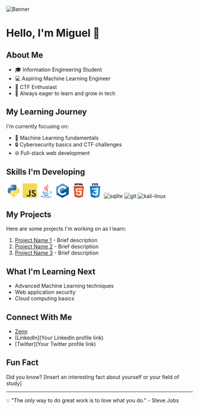 ![Banner](https://github.com/xM1guel/xM1guel/blob/main/Banner.png)

# Hello, I'm Miguel 👋

## About Me
- 🎓 Information Engineering Student
- 💻 Aspiring Machine Learning Engineer
- 🔐 CTF Enthusiast
- 🌱 Always eager to learn and grow in tech

## My Learning Journey
I'm currently focusing on:
- 🤖 Machine Learning fundamentals
- 🔒 Cybersecurity basics and CTF challenges
- 🌐 Full-stack web development

## Skills I'm Developing

<p align="left">
<img src="https://raw.githubusercontent.com/devicons/devicon/master/icons/python/python-original.svg" alt="python" width="40" height="40"/>
<img src="https://raw.githubusercontent.com/devicons/devicon/master/icons/javascript/javascript-original.svg" alt="javascript" width="40" height="40"/>
<img src="https://raw.githubusercontent.com/devicons/devicon/master/icons/java/java-original.svg" alt="java" width="40" height="40"/>
<img src="https://raw.githubusercontent.com/devicons/devicon/master/icons/c/c-original.svg" alt="c" width="40" height="40"/>
<img src="https://raw.githubusercontent.com/devicons/devicon/master/icons/html5/html5-original-wordmark.svg" alt="html5" width="40" height="40"/>
<img src="https://raw.githubusercontent.com/devicons/devicon/master/icons/css3/css3-original-wordmark.svg" alt="css3" width="40" height="40"/>
<img src="https://www.vectorlogo.zone/logos/sqlite/sqlite-icon.svg" alt="sqlite" width="40" height="40"/>
<img src="https://www.vectorlogo.zone/logos/git-scm/git-scm-icon.svg" alt="git" width="40" height="40"/>
<img src="https://www.kali.org/images/kali-dragon-icon.svg" alt="kali-linux" width="40" height="40"/>
</p>

## My Projects
Here are some projects I'm working on as I learn:
1. [Project Name 1](link-to-repo) - Brief description
2. [Project Name 2](link-to-repo) - Brief description
3. [Project Name 3](link-to-repo) - Brief description

## What I'm Learning Next
- Advanced Machine Learning techniques
- Web application security
- Cloud computing basics

## Connect With Me
- [Zenn](https://zenn.dev/miguel)
- [LinkedIn](Your LinkedIn profile link)
- [Twitter](Your Twitter profile link)

## Fun Fact
Did you know? [Insert an interesting fact about yourself or your field of study]

---

💡 "The only way to do great work is to love what you do." - Steve Jobs
